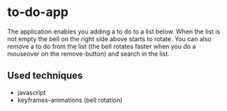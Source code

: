 # to-do-app

The application enables you adding a to do to a list below. When the list is not empty the bell on the right side above starts to rotate. 
You can also remove a to do from the list (the bell rotates faster when you do a mouseover on the remove-button) and search in the list.  

## Used techniques

* javascript
* keyframes-animations (bell rotation)
